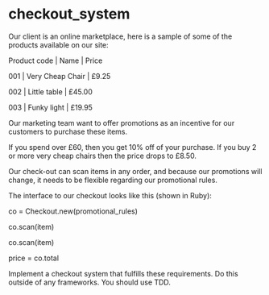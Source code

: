 # checkout_system

Our client is an online marketplace, here is a sample of some of the products available on our site:

Product code  |   Name            |  Price

001           | Very Cheap Chair  |  £9.25

002           | Little table      |  £45.00

003           | Funky light       |  £19.95

Our marketing team want to offer promotions as an incentive for our customers to purchase these items.

If you spend over £60, then you get 10% off of your purchase. If you buy 2 or more very cheap chairs then the price drops to £8.50.

Our check-out can scan items in any order, and because our promotions will change, it needs to be flexible regarding our promotional rules.

The interface to our checkout looks like this (shown in Ruby):

co = Checkout​.new​(promotional_rules) 

co​.scan​(item)

co​.scan​(item)

price = co​.total

Implement a checkout system that fulfills these requirements. Do this outside of any frameworks. You should use TDD.


